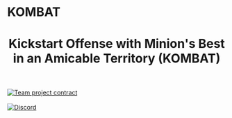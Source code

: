 # KOMBAT
<h1 align='center'>
  Kickstart Offense with Minion's Best in an Amicable Territory (KOMBAT)
</h1><br><br>
<a href="https://drive.google.com/file/d/1a4r6U2oNJxBAwh4fgWXZtGMSLBPhEqku/view?usp=sharing" target="_blank">
  <img src="https://img.shields.io/badge/Team%20project%20contract-blue?style=for-the-badge" alt="Team project contract" />
</a><br><br>
<a href="https://discord.gg/5JrnfmpcfW" target="_blank">
  <img src="https://img.shields.io/badge/Discord-7289DA?style=flat&logo=discord&logoColor=white" alt="Discord" />
</a>
